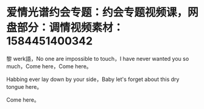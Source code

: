 # 爱情光谱约会专题：约会专题视频课，网盘部分：调情视频素材：1584451400342

黎 werk語，No one are impossible to touch，I have never wanted you so much，Come here，Come here。

Habbing ever lay down by your side，Baby let's forget about this dry tongue here。

Come here。